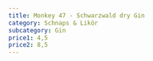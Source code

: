 ```yaml
---
title: Monkey 47 - Schwarzwald dry Gin
category: Schnaps & Likör
subcategory: Gin
price1: 4,5
price2: 8,5
---
```

